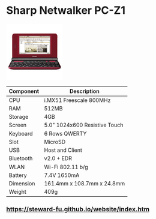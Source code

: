 # Sharp Netwalker PC-Z1
![Alt text](imgs/main.jpg)
  
|Component|Description                  |
|---------|-----------------------------|
|CPU      |i.MX51 Freescale 800MHz      |
|RAM      |512MB                        |
|Storage  |4GB                          |
|Screen   |5.0" 1024x600 Resistive Touch|
|Keyboard |6 Rows QWERTY                |
|Slot     |MicroSD                      |
|USB      |Host and Client              |
|Bluetooth|v2.0 + EDR                   |
|WLAN     |Wi-Fi 802.11 b/g             |
|Battery  |7.4V 1650mA                  |
|Dimension|161.4mm x 108.7mm x 24.8mm   |
|Weight   |409g                         |

### https://steward-fu.github.io/website/index.htm
